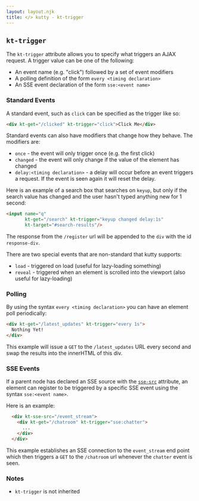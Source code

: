 ```yaml
---
layout: layout.njk
title: </> kutty - kt-trigger
---
```


## `kt-trigger`

The `kt-trigger` attribute allows you to specify what triggers an AJAX request.  A trigger
value can be one of the following:

* An event name (e.g. "click") followed by a set of event modifiers
* A polling definition of the form `every <timing declaration>`
* An SSE event declaration of the form `sse:<event name>`

### Standard Events

A standard event, such as `click` can be specified as the trigger like so:

```html
<div kt-get="/clicked" kt-trigger="click">Click Me</div>
```

Standard events can also have modifiers that change how they behave.  The modifiers are:

* `once` - the event will only trigger once (e.g. the first click)
* `changed` - the event will only change if the value of the element has changed
* `delay:<timing declaration>` - a delay will occur before an event triggers a request.  If the event
is seen again it will reset the delay.

Here is an example of a search box that searches on `keyup`, but only if the search value has changed
and the user hasn't typed anything new for 1 second:

```html
<input name="q" 
       kt-get="/search" kt-trigger="keyup changed delay:1s"
       kt-target="#search-results"/>
```

The response from the `/register` url will be appended to the `div` with the id `response-div`.

There are two special events that are non-standard that kutty supports:

* `load` - triggered on load (useful for lazy-loading something)
* `reveal` - triggered when an element is scrolled into the viewport (also useful for lazy-loading)

### Polling

By using the syntax `every <timing declaration>` you can have an element poll periodically:

```html
<div kt-get="/latest_updates" kt-trigger="every 1s">
  Nothing Yet!
</div>
```

This example will issue a `GET` to the `/latest_updates` URL every second and swap the results into
the innerHTML of this div.

### SSE Events

If a parent node has declared an SSE source with the [`sse-src`](/attributes/sse-src) attribute,
an element can register to be triggered by a specific SSE event using the syntax `sse:<event name>`.

Here is an example:

```html
  <div kt-sse-src="/event_stream">
    <div kt-get="/chatroom" kt-trigger="sse:chatter">
      ...
    </div>
  </div>
```

This example establishes an SSE connection to the `event_stream` end point which then triggers
a `GET` to the `/chatroom` url whenever the `chatter` event is seen.

### Notes

* `kt-trigger` is not inherited